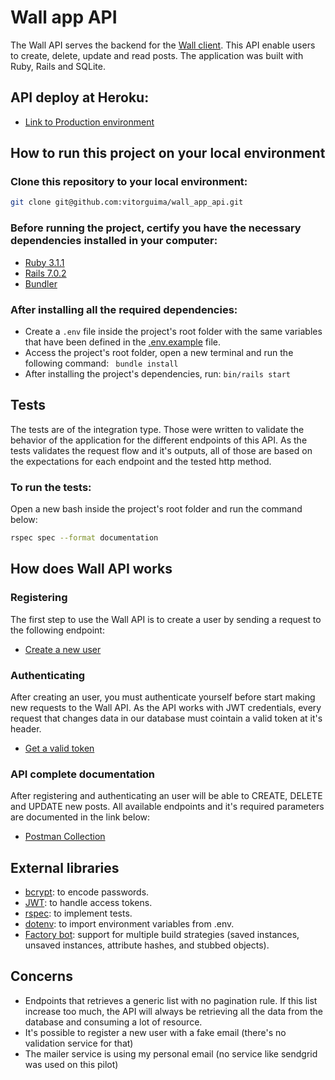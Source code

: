 # Wall app API
The Wall API serves the backend for the [Wall client](https://github.com/vitorguima/wal_app_frontend). This API enable users to create, delete, update and read posts. The application was built with Ruby, Rails and SQLite.

## API deploy at Heroku:

* [Link to Production environment](https://wall-app-api.herokuapp.com/)

## How to run this project on your local environment

### Clone this repository to your local environment:

```bash
git clone git@github.com:vitorguima/wall_app_api.git
```

### Before running the project, certify you have the necessary dependencies installed in your computer:

* [Ruby 3.1.1](https://www.ruby-lang.org/en/)
* [Rails 7.0.2](https://guides.rubyonrails.org/v5.0/getting_started.html)
* [Bundler](https://bundler.io/) 

### After installing all the required dependencies:

* Create a ```.env``` file inside the project's root folder with the same variables that have been defined in the [.env.example](https://github.com/vitorguima/wall_app_api/blob/1c7e59d2a292881418ce437d5f31d79bf32f5cf1/.env.example) file.
* Access the project's root folder, open a new terminal and run the following command: ``` bundle install```
* After installing the project's dependencies, run: ```bin/rails start```

## Tests
The tests are of the integration type. Those were written to validate the behavior of the application for the different endpoints of this API.
As the tests validates the request flow and it's outputs, all of those are based on the expectations for each endpoint and the tested http method.

### To run the tests:
Open a new bash inside the project's root folder and run the command below:

```bash
rspec spec --format documentation
```

## How does Wall API works

### Registering
The first step to use the Wall API is to create a user by sending a request to the following endpoint:

* [Create a new user](https://documenter.getpostman.com/view/17493490/UVyswbBW#da418252-3fd1-4ac3-bcf8-b0296113aa9f)

### Authenticating
After creating an user, you must authenticate yourself before start making new requests to the Wall API.
As the API works with JWT credentials, every request that changes data in our database must cointain a valid token at it's header.

* [Get a valid token](https://documenter.getpostman.com/view/17493490/UVyswbBW#6f251e28-1d47-4cc5-abe1-d99e16c8043c)

### API complete documentation
After registering and authenticating an user will be able to CREATE, DELETE and UPDATE new posts.
All available endpoints and it's required parameters are documented in the link below:

* [Postman Collection](https://documenter.getpostman.com/view/17493490/UVyswbBW)

## External libraries

* [bcrypt](https://github.com/bcrypt-ruby/bcrypt-ruby): to encode passwords.
* [JWT](https://github.com/jwt/ruby-jwt): to handle access tokens.
* [rspec](https://github.com/rspec/rspec-rails): to implement tests.
* [dotenv](https://github.com/bkeepers/dotenv): to import environment variables from .env.
* [Factory bot](https://github.com/thoughtbot/factory_bot): support for multiple build strategies (saved instances, unsaved instances, attribute hashes, and stubbed objects).

## Concerns
* Endpoints that retrieves a generic list with no pagination rule. If this list increase too much, the API will always be retrieving all the data from the database and consuming a lot of resource.
* It's possible to register a new user with a fake email (there's no validation service for that)
* The mailer service is using my personal email (no service like sendgrid was used on this pilot)
